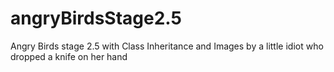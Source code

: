 # angryBirdsStage2.5
Angry Birds stage 2.5 with Class Inheritance and Images
by a little idiot who dropped a knife on her hand